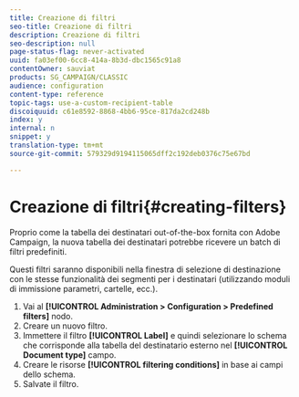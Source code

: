 ```yaml
---
title: Creazione di filtri
seo-title: Creazione di filtri
description: Creazione di filtri
seo-description: null
page-status-flag: never-activated
uuid: fa03ef00-6cc8-414a-8b3d-dbc1565c91a8
contentOwner: sauviat
products: SG_CAMPAIGN/CLASSIC
audience: configuration
content-type: reference
topic-tags: use-a-custom-recipient-table
discoiquuid: c61e8592-8868-4bb6-95ce-817da2cd248b
index: y
internal: n
snippet: y
translation-type: tm+mt
source-git-commit: 579329d9194115065dff2c192deb0376c75e67bd

---
```



# Creazione di filtri{#creating-filters}

Proprio come la tabella dei destinatari out-of-the-box fornita con Adobe Campaign, la nuova tabella dei destinatari potrebbe ricevere un batch di filtri predefiniti.

Questi filtri saranno disponibili nella finestra di selezione di destinazione con le stesse funzionalità dei segmenti per i destinatari (utilizzando moduli di immissione parametri, cartelle, ecc.).

1. Vai al **[!UICONTROL Administration > Configuration > Predefined filters]** nodo.
1. Creare un nuovo filtro.
1. Immettere il filtro **[!UICONTROL Label]** e quindi selezionare lo schema che corrisponde alla tabella del destinatario esterno nel **[!UICONTROL Document type]** campo.
1. Creare le risorse **[!UICONTROL filtering conditions]** in base ai campi dello schema.
1. Salvate il filtro.

